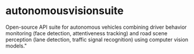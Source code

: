 # autonomousvisionsuite
Open-source API suite for autonomous vehicles combining driver behavior monitoring (face detection, attentiveness tracking) and road scene perception (lane detection, traffic signal recognition) using computer vision models."
